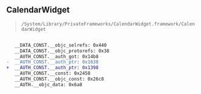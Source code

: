 ## CalendarWidget

> `/System/Library/PrivateFrameworks/CalendarWidget.framework/CalendarWidget`

```diff

   __DATA_CONST.__objc_selrefs: 0x440
   __DATA_CONST.__objc_protorefs: 0x38
   __AUTH_CONST.__auth_got: 0x14b8
-  __AUTH_CONST.__auth_ptr: 0x1638
+  __AUTH_CONST.__auth_ptr: 0x1398
   __AUTH_CONST.__const: 0x2458
   __AUTH_CONST.__objc_const: 0x26c8
   __AUTH.__objc_data: 0x6a8

```
